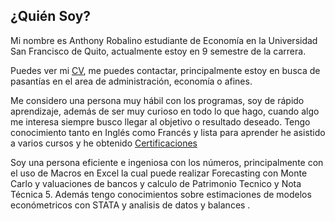 ## ¿Quién Soy?

Mi nombre es Anthony Robalino estudiante de Economía en la Universidad San Francisco de Quito, actualmente estoy en 9 semestre de la carrera.

Puedes ver mi [CV](https://drive.google.com/file/d/1V3We4aSfgPpysWHjfZR-ZrOgamd8vqjF/view?usp=sharing), me puedes contactar, principalmente estoy en busca de pasantías en el area de administración, economía o afines.

Me considero una persona muy hábil con los programas, soy de rápido aprendizaje, además de ser muy curioso en todo lo que hago, cuando algo me interesa siempre busco llegar al objetivo o resultado deseado. Tengo conocimiento tanto en Inglés como Francés y lista para aprender he asistido a varios cursos y he obtenido [Certificaciones](https://drive.google.com/file/d/19-K65NtsFgodZmB5dT8XZC0pJ7u7lPte/view?usp=sharing)

Soy una persona eficiente e ingeniosa con los números, principalmente con el uso de Macros en Excel la cual puede realizar Forecasting con Monte Carlo y valuaciones de bancos y calculo de Patrimonio Tecnico y Nota Técnica 5. Además tengo conocimientos sobre estimaciones de modelos económetricos con STATA y analisis de datos y balances .



